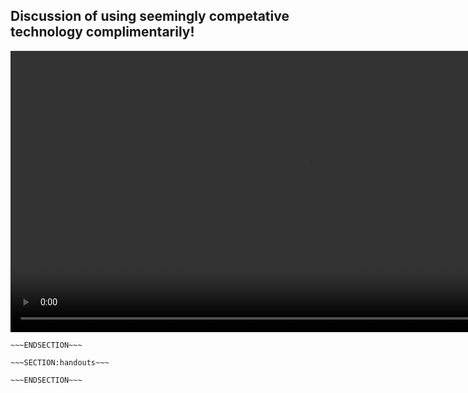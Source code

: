 <!SLIDE>
## Discussion of using seemingly competative technology complimentarily!

<video width="950" height="450" controls>
  <source src="/file/_avi/muppetspairprogramming.mp4" type="video/mp4">
    Your browser does not support the video tag.
</video>

~~~SECTION:notes~~~
~~~ENDSECTION~~~

~~~SECTION:handouts~~~

~~~ENDSECTION~~~

